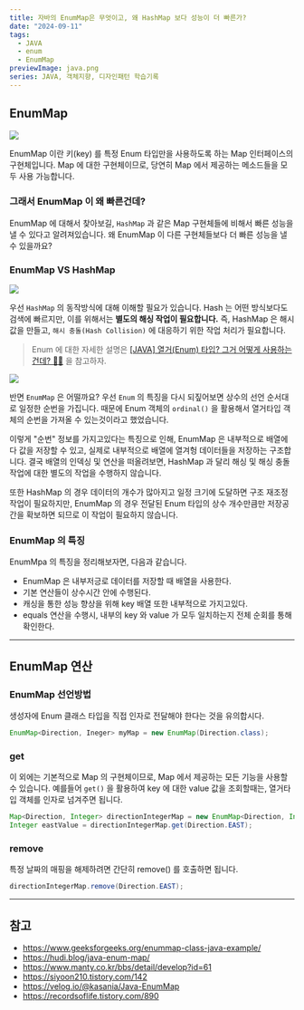 ```yaml
---
title: 자바의 EnumMap은 무엇이고, 왜 HashMap 보다 성능이 더 빠른가?
date: "2024-09-11"
tags:
  - JAVA
  - enum
  - EnumMap
previewImage: java.png
series: JAVA, 객체지향, 디자인패턴 학습기록
---
```


## EnumMap

![](https://velog.velcdn.com/images/msung99/post/f8e84400-5a01-451d-857d-d2c4586b0645/image.png)

EnumMap 이란 키(key) 를 특정 Enum 타입만을 사용하도록 하는 Map 인터페이스의 구현체입니다. Map 에 대한 구현체이므로, 당연히 Map 에서 제공하는 메소드들을 모두 사용 가능합니다.

### 그래서 EnumMap 이 왜 빠른건데?

EnumMap 에 대해서 찾아보길, `HashMap` 과 같은 Map 구현체들에 비해서 빠른 성능을 낼 수 있다고 알려져있습니다. 왜 EnumMap 이 다른 구현체들보다 더 빠른 성능을 낼 수 있을까요?

### EnumMap VS HashMap

![](https://velog.velcdn.com/images/msung99/post/620e5906-779c-449b-9923-611d26e0224c/image.png)

우선 `HashMap` 의 동작방식에 대해 이해할 필요가 있습니다. Hash 는 어떤 방식보다도 검색에 빠르지만, 이를 위해서는 **별도의 해싱 작업이 필요합니다.** 즉, HashMap 은 해시 값을 만들고, `해시 충돌(Hash Collision)` 에 대응하기 위한 작업 처리가 필요합니다.

> Enum 에 대한 자세한 설명은 [[JAVA] 열거(Enum) 타입? 그거 어떻게 사용하는건데? 🤷‍♂️](https://velog.io/@msung99/JAVA-%EC%97%B4%EA%B1%B0Enum-%ED%83%80%EC%9E%85-%EA%B7%B8%EA%B1%B0-%EC%96%B4%EB%96%BB%EA%B2%8C-%EC%82%AC%EC%9A%A9%ED%95%98%EB%8A%94%EA%B1%B4%EB%8D%B0) 을 참고하자.

![](https://velog.velcdn.com/images/msung99/post/289328a8-0bdd-43b7-b32a-5797dcef94c6/image.png)

반면 `EnumMap` 은 어떨까요? 우선 `Enum` 의 특징을 다시 되짚어보면 상수의 선언 순서대로 일정한 순번을 가집니다. 때문에 Enum 객체의 `ordinal()` 을 활용해서 열거타입 객체의 순번을 가져올 수 있는것이라고 했었습니다.

이렇게 "순번" 정보를 가지고있다는 특징으로 인해, EnumMap 은 내부적으로 배열에다 값을 저장할 수 있고, 실제로 내부적으로 배열에 열겨헝 데이터들을 저장하는 구조합니다. 결국 배열의 인덱싱 및 연산을 떠올려보면, HashMap 과 달리 해싱 및 해싱 충돌작업에 대한 별도의 작업을 수행하지 않습니다.

또한 HashMap 의 경우 데이터의 개수가 많아지고 일정 크기에 도달하면 구조 재조정 작업이 필요하지만, EnumMap 의 경우 전달된 Enum 타입의 상수 개수만큼만 저장공간을 확보하면 되므로 이 작업이 필요하지 않습니다.

### EnumMap 의 특징

EnumMpa 의 특징을 정리해보자면, 다음과 같습니다.

- EnumMap 은 내부저긍로 데이터를 저장할 때 배열을 사용한다.
- 기본 연산들이 상수시간 안에 수행된다.
- 캐싱을 통한 성능 향상을 위해 key 배열 또한 내부적으로 가지고있다.
- equals 연산을 수행시, 내부의 key 와 value 가 모두 일치하는지 전체 순회를 통해 확인한다.

---

## EnumMap 연산

### EnumMap 선언방법

생성자에 Enum 클래스 타입을 직접 인자로 전달해야 한다는 것을 유의합시다.

```java
EnumMap<Direction, Ineger> myMap = new EnumMap(Direction.class);
```

### get

이 외에는 기본적으로 Map 의 구현체이므로, Map 에서 제공하는 모든 기능을 사용할 수 있습니다. 예를들어 `get()` 을 활용하여 key 에 대한 value 값을 조회할때는, 열거타입 객체를 인자로 넘겨주면 됩니다.

```java
Map<Direction, Integer> directionIntegerMap = new EnumMap<Direction, Integer>(Direction.class);
Integer eastValue = directionIntegerMap.get(Direction.EAST);
```

### remove

특정 날짜의 매핑을 해제하려면 간단히 remove() 를 호출하면 됩니다.

```java
directionIntegerMap.remove(Direction.EAST);
```

---

## 참고

- https://www.geeksforgeeks.org/enummap-class-java-example/
- https://hudi.blog/java-enum-map/
- https://www.manty.co.kr/bbs/detail/develop?id=61
- https://siyoon210.tistory.com/142
- https://velog.io/@kasania/Java-EnumMap
- https://recordsoflife.tistory.com/890
